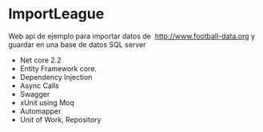 # ImportLeague

Web api de ejemplo para importar datos de  http://www.football-data.org y guardar en una base de datos SQL server

* Net core 2.2
* Entity Framework core.
* Dependency Injection
* Async Calls
* Swagger
* xUnit using Moq
* Automapper
* Unit of Work, Repository
